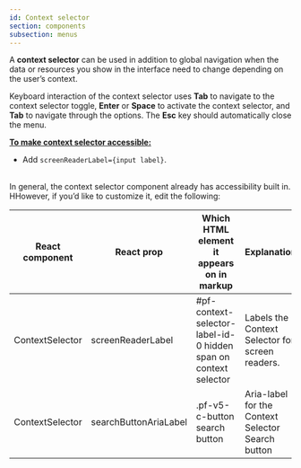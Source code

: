```yaml
---
id: Context selector
section: components
subsection: menus
---
```


A **context selector** can be used in addition to global navigation when the data or resources you show in the interface need to change depending on the user’s context.

Keyboard interaction of the context selector uses **Tab** to navigate to the context selector toggle, **Enter** or **Space** to activate the context selector, and **Tab** to navigate through the options. The **Esc** key should automatically close the menu. 


<ins>**To make context selector accessible:**</ins>
- Add `screenReaderLabel={input label}`.

<br/>
In general, the context selector component already has accessibility built in. HHowever, if you’d like to customize it, edit the following:

| React component| React prop | Which HTML element it appears on in markup | Explanation | 
|---|---|---|---|
| ContextSelector | screenReaderLabel | #pf-context-selector-label-id-0 hidden span on context selector | Labels the Context Selector for screen readers. |
| ContextSelector | searchButtonAriaLabel | .pf-v5-c-button search button | Aria-label for the Context Selector Search button |